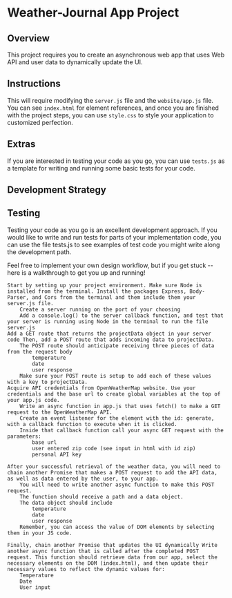 # Weather-Journal App Project

## Overview

This project requires you to create an asynchronous web app that uses Web API and user data to dynamically update the UI.

## Instructions

This will require modifying the `server.js` file and the `website/app.js` file. You can see `index.html` for element references, and once you are finished with the project steps, you can use `style.css` to style your application to customized perfection.

## Extras

If you are interested in testing your code as you go, you can use `tests.js` as a template for writing and running some basic tests for your code.

## Development Strategy

## Testing

Testing your code as you go is an excellent development approach. If you would like to write and run tests for parts of your implementation code, you can use the file tests.js to see examples of test code you might write along the development path.

Feel free to implement your own design workflow, but if you get stuck -- here is a walkthrough to get you up and running!

    Start by setting up your project environment. Make sure Node is installed from the terminal. Install the packages Express, Body-Parser, and Cors from the terminal and them include them your server.js file.
        Create a server running on the port of your choosing
        Add a console.log() to the server callback function, and test that your server is running using Node in the terminal to run the file server.js
    Add a GET route that returns the projectData object in your server code Then, add a POST route that adds incoming data to projectData.
        The POST route should anticipate receiving three pieces of data from the request body
            temperature
            date
            user response
        Make sure your POST route is setup to add each of these values with a key to projectData.
    Acquire API credentials from OpenWeatherMap website. Use your credentials and the base url to create global variables at the top of your app.js code.
        Write an async function in app.js that uses fetch() to make a GET request to the OpenWeatherMap API.
        Create an event listener for the element with the id: generate, with a callback function to execute when it is clicked.
        Inside that callback function call your async GET request with the parameters:
            base url
            user entered zip code (see input in html with id zip)
            personal API key

    After your successful retrieval of the weather data, you will need to chain another Promise that makes a POST request to add the API data, as well as data entered by the user, to your app.
        You will need to write another async function to make this POST request.
        The function should receive a path and a data object.
        The data object should include
            temperature
            date
            user response
        Remember, you can access the value of DOM elements by selecting them in your JS code.

    Finally, chain another Promise that updates the UI dynamically Write another async function that is called after the completed POST request. This function should retrieve data from our app, select the necessary elements on the DOM (index.html), and then update their necessary values to reflect the dynamic values for:
        Temperature
        Date
        User input
